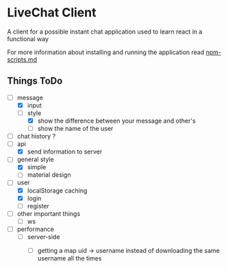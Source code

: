 
# LiveChat Client

A client for a possible instant chat application used to learn react in a functional way

For more information about installing and running the application read [npm-scripts.md](./npm-scripts.md)

## Things ToDo

- [ ] message
    - [x] input
    - [ ] style
        - [x] show the difference between your message and other's
        - [ ] show the name of the user
- [ ] chat history ?
- [ ] api
    - [x] send information to server
- [ ] general style
    - [x] simple
    - [ ] material design
- [ ] user
    - [x] localStorage caching
    - [x] login
    - [ ] register
- [ ] other important things
    - [ ] ws
- [ ] performance
    - [ ] server-side
        - [ ] getting a map uid -> username instead of downloading the same username all the times

